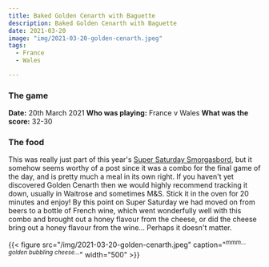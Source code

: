 ```yaml
---
title: Baked Golden Cenarth with Baguette
description: Baked Golden Cenarth with Baguette
date: 2021-03-20
image: "img/2021-03-20-golden-cenarth.jpeg"
tags:
  - France
  - Wales

---
```


### The game

**Date:** 20th March 2021
**Who was playing:** France v Wales
**What was the score:** 32-30

### The food

This was really just part of this year's [Super Saturday Smorgasbord](/posts/supersaturday/), but it somehow seems worthy of a post since it was a combo for the final game of the day, and is pretty much a meal in its own right. If you haven't yet discovered Golden Cenarth then we would highly recommend tracking it down, usually in Waitrose and sometimes M&S. Stick it in the oven for 20 minutes and enjoy! By this point on Super Saturday we had moved on from beers to a bottle of French wine, which went wonderfully well with this combo and brought out a honey flavour from the cheese, or did the cheese bring out a honey flavour from the wine... Perhaps it doesn't matter.

{{< figure src="/img/2021-03-20-golden-cenarth.jpeg" caption="<sup>*mmm... golden bubbling cheese...*</sup>" width="500" >}}
